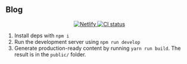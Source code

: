 ## Blog

<p align="center">
  <a href="https://app.netlify.com/sites/browniebroke/deploys">
    <img alt="Netlify" src="https://img.shields.io/netlify/2d3f146f-3ca0-4651-afa1-4fe16612de76?label=Netlify&logo=netlify&logoColor=white&style=flat-square">
  </a>
  <a href="https://github.com/browniebroke/browniebroke.com/actions?query=workflow%3ACI">
    <img alt="CI status" src="https://img.shields.io/github/workflow/status/browniebroke/browniebroke.com/CI/main?label=CI&logo=github&logoColor=white&style=flat-square">
  </a>
</p>

1. Install deps with `npm i`
2. Run the development server using `npm run develop`
3. Generate production-ready content by running `yarn run build`. The result is in the `public/` folder.

